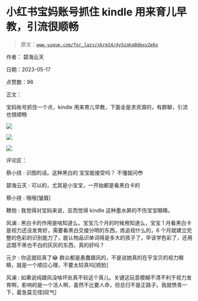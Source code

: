 # 小红书宝妈账号抓住 kindle 用来育儿早教，引流很顺畅

> 原文：[`www.yuque.com/for_lazy/xkrm14/dy5zqkq0dmxv2e6x`](https://www.yuque.com/for_lazy/xkrm14/dy5zqkq0dmxv2e6x)

作者： 碧海云天

日期：2023-05-17

点赞数：96

正文：

宝妈账号抓住一个点，kindle 用来育儿早教，下面全是求资源的，有群聊，引流也很顺畅

![](img/b6dd93f5bda98bee27614bddd8445768.png)

![](img/5d035fca55ce01e77c44b26c05d748b9.png)

![](img/1e3d40523f8569694918c91b913a4631.png)

评论区：

蔡小挠 : 识图的话。这种黑白的 宝宝能接受吗？ 不懂就问😳

碧海云天 : 可以的，尤其是小宝宝，一开始都是看黑白卡的

蔡小挠 : 哦哦[皱眉]

鞭炮 : 我觉得对宝妈来说，反而觉得 kindle 这种墨水屏的不伤宝宝眼睛。

风澜 : 黑白卡的作用是啥知道么，宝宝几个月的时候用知道么，宝宝 1 月看黑白卡是视力还没发育好，需要看黑白交接分明的东西，炼追视什么的，6 个月就建立完整的色彩的识别能力了，能认物品识单词得是多大的孩子了，早该学色彩了，还用这既不黑也不白的灰灰的东西，真的好吗？

元夕 : 你这就较真了😂 群众都是愚蠢跟风的，不是说她真的在乎宝贝的视力眼睛，就是一个顺应心理，不要太较真吗[捂脸]

风澜 : 如果说纯跟风没啥坏处真不较这个真儿。关键这玩意模糊不清不利于视力发育啊，影响的是一个活人啊，虽然不比要人命，但总归不是正路子。我就愤青一下，着急莫见怪[叹气]



